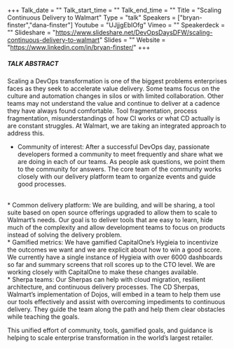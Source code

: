 +++
Talk_date = ""
Talk_start_time = ""
Talk_end_time = ""
Title = "Scaling Continuous Delivery to Walmart"
Type = "talk"
Speakers = ["bryan-finster","dana-finster"]
Youtube = "UJjjgEbIOfg"
Vimeo = ""
Speakerdeck = ""
Slideshare = "https://www.slideshare.net/DevOpsDaysDFW/scaling-continuous-delivery-to-walmart"
Slides = ""
Website = "https://www.linkedin.com/in/bryan-finster/"
+++

##### TALK ABSTRACT

Scaling a DevOps transformation is one of the biggest problems enterprises faces as they seek to accelerate value delivery. Some teams focus on the culture and automation changes in silos or with limited collaboration. Other teams may not understand the value and continue to deliver at a cadence they have always found comfortable. Tool fragmentation, process fragmentation, misunderstandings of how CI works or what CD actually is are constant struggles. At Walmart, we are taking an integrated approach to address this.

* Community of interest: After a successful DevOps day, passionate developers formed a community to meet frequently and share what we are doing in each of our teams. As people ask questions, we point them to the community for answers. The core team of the community works closely with our delivery platform team to organize events and guide good processes.
<br>
* Common delivery platform: We are building, and will be sharing, a tool suite based on open source offerings upgraded to allow them to scale to Walmart’s needs. Our goal is to deliver tools that are easy to learn, hide much of the complexity and allow development teams to focus on products instead of solving the delivery problem.
<br>
* Gamified metrics: We have gamified CapitalOne’s Hygieia to incentivize the outcomes we want and we are explicit about how to win a good score. We currently have a single instance of Hygieia with over 6000 dashboards so far and summary screens that roll scores up to the CTO level. We are working closely with CapitalOne to make these changes available.
<br>
* Sherpa teams: Our Sherpas can help with cloud migration, resilient architecture, and continuous delivery processes. The CD Sherpas, Walmart’s implementation of Dojos, will embed in a team to help them use our tools effectively and assist with overcoming impediments to continuous delivery. They guide the team along the path and help them clear obstacles while teaching the goals.
<br>

This unified effort of community, tools, gamified goals, and guidance is helping to scale enterprise transformation in the world’s largest retailer.